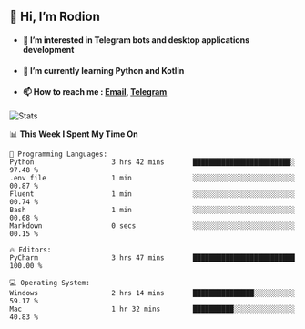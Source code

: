 ## 👋 Hi, I’m Rodion
- #### 👀 I’m interested in Telegram bots and desktop applications development
- #### 🌱 I’m currently learning Python and Kotlin
- #### 📫 How to reach me : [Email](mailto:me@lavn.ml), [Telegram](https://t.me/rodion_gudz)

![Stats](https://github-readme-stats.vercel.app/api?username=rodion-gudz&show_icons=true&theme=github_dark&hide_border=true&hide=issues&count_private=true&layout=compact)


<!--START_SECTION:waka-->
📊 **This Week I Spent My Time On** 

```text
💬 Programming Languages: 
Python                   3 hrs 42 mins       ████████████████████████░   97.48 % 
.env file                1 min               ░░░░░░░░░░░░░░░░░░░░░░░░░   00.87 % 
Fluent                   1 min               ░░░░░░░░░░░░░░░░░░░░░░░░░   00.74 % 
Bash                     1 min               ░░░░░░░░░░░░░░░░░░░░░░░░░   00.68 % 
Markdown                 0 secs              ░░░░░░░░░░░░░░░░░░░░░░░░░   00.15 % 

🔥 Editors: 
PyCharm                  3 hrs 47 mins       █████████████████████████   100.00 % 

💻 Operating System: 
Windows                  2 hrs 14 mins       ███████████████░░░░░░░░░░   59.17 % 
Mac                      1 hr 32 mins        ██████████░░░░░░░░░░░░░░░   40.83 % 
```


<!--END_SECTION:waka-->

